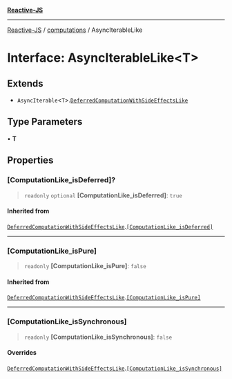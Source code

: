 [**Reactive-JS**](../../README.md)

***

[Reactive-JS](../../README.md) / [computations](../README.md) / AsyncIterableLike

# Interface: AsyncIterableLike\<T\>

## Extends

- `AsyncIterable`\<`T`\>.[`DeferredComputationWithSideEffectsLike`](DeferredComputationWithSideEffectsLike.md)

## Type Parameters

• **T**

## Properties

### \[ComputationLike\_isDeferred\]?

> `readonly` `optional` **\[ComputationLike\_isDeferred\]**: `true`

#### Inherited from

[`DeferredComputationWithSideEffectsLike`](DeferredComputationWithSideEffectsLike.md).[`[ComputationLike_isDeferred]`](DeferredComputationWithSideEffectsLike.md#computationlike_isdeferred)

***

### \[ComputationLike\_isPure\]

> `readonly` **\[ComputationLike\_isPure\]**: `false`

#### Inherited from

[`DeferredComputationWithSideEffectsLike`](DeferredComputationWithSideEffectsLike.md).[`[ComputationLike_isPure]`](DeferredComputationWithSideEffectsLike.md#computationlike_ispure)

***

### \[ComputationLike\_isSynchronous\]

> `readonly` **\[ComputationLike\_isSynchronous\]**: `false`

#### Overrides

[`DeferredComputationWithSideEffectsLike`](DeferredComputationWithSideEffectsLike.md).[`[ComputationLike_isSynchronous]`](DeferredComputationWithSideEffectsLike.md#computationlike_issynchronous)
